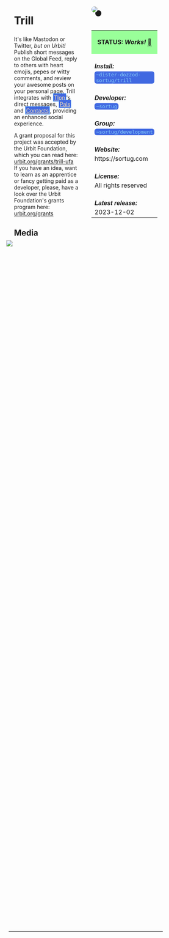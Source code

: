 <style>
	/* %wiki restyling */
.page a{display: inline-block;color: white;border: 1px solid black;margin-right: 6px;padding: 5px;background-color:#3366cc;border-radius:7px;}#page-title{display:none;}.sidebar{margin-right:-20px;padding-top:180px;background-image: url("https://i.imgur.com/enNS7bT.png");background-repeat:no-repeat;background-position-x:53%}#global-menu{border:2px solid cadetblue;}#global-menu a{display:block;margin-bottom:6px;}h1{font-size:2em;margin-top:0em}footer{text-align:left}
	/* Tooltip */
.tooltip {position: relative;display: inline-block;border-bottom: 1px dotted black;}
.tooltip .tooltiptext {visibility: hidden;width: 120px;background-color: black;color: #fff;text-align: center;padding: 5px 0;border-radius: 6px;
position: absolute;z-index: 1;}
.tooltip:hover .tooltiptext {visibility: visible;}
.logo {margin-top:-20px;margin-bottom:30px;margin-left:0px;box-shadow: 10px 10px;border-radius:30px;}
	/* Flexbox */
* {box-sizing: border-box;} body {margin: 0;} #main {display: flex;min-height: calc(100vh - 40vh);} #main > article {flex: 1;} #main > nav, #main > aside {flex: 0 0 20vw;} #main > nav {order: -1;} header{padding: 0em;} footer, article, nav, aside {padding: 1em;}
	/* Urmanac */
.urlink{display:inline-block;padding:1px 4px 1px 4px;font-family:monospace;color:LightSkyBlue;background:RoyalBlue;border-radius:6px;}.wlink{background-color: royalblue;border-radius: 0px;padding: 2px 2px 1px 2px;border: solid 1px lightskyblue;color: wheat;}.xlink{background-color: rgba(130, 130, 130, 20%);border-radius: 0px;padding: 2px 2px 1px 2px;border: solid 1px lightskyblue;color: black;} h5{margin-bottom:-1em;font-family:sans-serif} img {max-width:100%;}.avator {border-radius:100px;width:48px;margin-right: 15px;}.tweet-wrap {max-width:490px;background: #fff;margin: 0 auto;margin-top: 50px;border-radius:3px;padding: 20px 30px 20px 10px;border-bottom: 1px solid #e6ecf0;border-top: 1px solid #e6ecf0;}.tweet-header {display: flex;align-items:flex-start;font-size:14px;}.tweet-header-info {font-weight:bold;}.tweet-header-info span {color:#657786;font-weight:normal;margin-left: 5px;}.tweet-header-info p {font-weight:normal;margin-top: 5px;}.tweet-img-wrap {padding-left: 60px;}
</style>
<link href="https://fonts.googleapis.com/css?family=Asap" rel="stylesheet">
<link href="https://fonts.googleapis.com/css?family=Roboto" rel="stylesheet">



<div id="main"><article>

# Trill

It's like Mastodon or Twitter, *but on Urbit!* Publish short messages on the Global Feed, reply to others with heart emojis, pepes or witty comments, and review your awesome posts on your personal page. Trill integrates with <a class="wlink" href="/wiki/~/p/~bordex-ripdur/urmanac/tlon">Tlon</a>'s direct messages, <a class="wlink" href="/wiki/~/p/~bordex-ripdur/urmanac/pals">Pals</a> and <a class="wlink" href="/wiki/~/p/~bordex-ripdur/urmanac/contacts">Contacts</a>, providing an enhanced social experience.

A grant proposal for this project was accepted by the Urbit Foundation, which you can read here: [urbit.org/grants/trill-ufa](https://urbit.org/grants/trill-ufa) <br>
If you have an idea, want to learn as an apprentice or fancy getting paid as a developer, please, have a look over the Urbit Foundation's grants program here: [urbit.org/grants](https://urbit.org/grants)

## Media

<img src="https://i.imgur.com/kFXHs1U.png" style="margin-left:-20px;margin-top:-10px;max-width:320px">

</article><aside>

<img src="https://i.imgur.com/SuQPgNc.png" class="logo">

<table style="width:100%">
  <tr><th style="background-color:#99ff99">

STATUS: <i>Works!</i> <span class="tooltip">&#x1f4c5;<span class="tooltiptext">May 21st 2024 by ~hassun-hassel</span></span>

</th></tr>
  <tr><td>
	<h5>  Install: </h5><br><span class="urlink"> ~dister-dozzod-sortug/trill </span>
  </td></tr>

  <tr><td>
	<h5>   Developer: </h5><br><span class="urlink"> ~sortug </span>
  </td></tr>

  <tr><td>
	<h5>  Group: </h5><br><span class="urlink"> ~sortug/development </span>
  </td></tr>

  <tr><td>
	<h5>  Website: </h5><br> https://sortug.com
  </td></tr>

  <tr><td>
	<h5>  License: </h5><br> All rights reserved
  </td></tr>

  <tr><td>
	<h5>  Latest release: </h5><br> 2023-12-02 
  </td></tr>

</table> 

</aside></div>

---------------------------------

